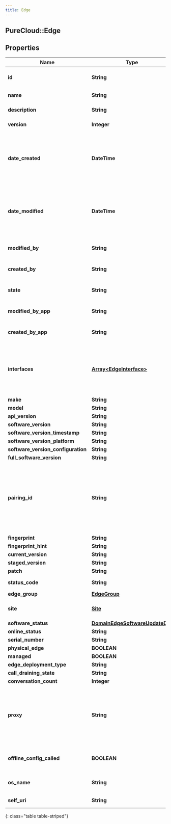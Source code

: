 ```yaml
---
title: Edge
---
```

## PureCloud::Edge

## Properties

|Name | Type | Description | Notes|
|------------ | ------------- | ------------- | -------------|
| **id** | **String** | The globally unique identifier for the object. | [optional] |
| **name** | **String** | The name of the entity. | |
| **description** | **String** | The resource&#39;s description. | [optional] |
| **version** | **Integer** | The current version of the resource. | [optional] |
| **date_created** | **DateTime** | The date the resource was created. Date time is represented as an ISO-8601 string. For example: yyyy-MM-ddTHH:mm:ss.SSSZ | [optional] |
| **date_modified** | **DateTime** | The date of the last modification to the resource. Date time is represented as an ISO-8601 string. For example: yyyy-MM-ddTHH:mm:ss.SSSZ | [optional] |
| **modified_by** | **String** | The ID of the user that last modified the resource. | [optional] |
| **created_by** | **String** | The ID of the user that created the resource. | [optional] |
| **state** | **String** | Indicates if the resource is active, inactive, or deleted. | [optional] |
| **modified_by_app** | **String** | The application that last modified the resource. | [optional] |
| **created_by_app** | **String** | The application that created the resource. | [optional] |
| **interfaces** | [**Array&lt;EdgeInterface&gt;**](EdgeInterface.html) | The list of interfaces for the edge. (Deprecated) Replaced by configuring trunks/ip info on the logical interface instead | [optional] |
| **make** | **String** |  | [optional] |
| **model** | **String** |  | [optional] |
| **api_version** | **String** |  | [optional] |
| **software_version** | **String** |  | [optional] |
| **software_version_timestamp** | **String** |  | [optional] |
| **software_version_platform** | **String** |  | [optional] |
| **software_version_configuration** | **String** |  | [optional] |
| **full_software_version** | **String** |  | [optional] |
| **pairing_id** | **String** | The pairing Id for a hardware Edge in the format: 00000-00000-00000-00000-00000. This field is only required when creating an Edge with a deployment type of HARDWARE. | [optional] |
| **fingerprint** | **String** |  | [optional] |
| **fingerprint_hint** | **String** |  | [optional] |
| **current_version** | **String** |  | [optional] |
| **staged_version** | **String** |  | [optional] |
| **patch** | **String** |  | [optional] |
| **status_code** | **String** | The current status of the Edge. | [optional] |
| **edge_group** | [**EdgeGroup**](EdgeGroup.html) |  | [optional] |
| **site** | [**Site**](Site.html) | The Site to which the Edge is assigned. | [optional] |
| **software_status** | [**DomainEdgeSoftwareUpdateDto**](DomainEdgeSoftwareUpdateDto.html) |  | [optional] |
| **online_status** | **String** |  | [optional] |
| **serial_number** | **String** |  | [optional] |
| **physical_edge** | **BOOLEAN** |  | [optional] |
| **managed** | **BOOLEAN** |  | [optional] |
| **edge_deployment_type** | **String** |  | [optional] |
| **call_draining_state** | **String** |  | [optional] |
| **conversation_count** | **Integer** |  | [optional] |
| **proxy** | **String** | Edge HTTP proxy configuration for the WAN port. The field can be a hostname, FQDN, IPv4 or IPv6 address. If port is not included, port 80 is assumed. | [optional] |
| **offline_config_called** | **BOOLEAN** | True if the offline edge configuration endpoint has been called for this edge. | [optional] |
| **os_name** | **String** | The name provided by the operating system of the Edge. | [optional] |
| **self_uri** | **String** | The URI for this object | [optional] |
{: class="table table-striped"}


